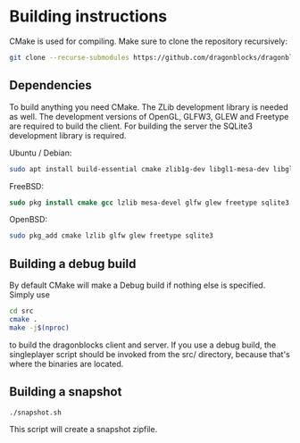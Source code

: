 # Building instructions

CMake is used for compiling. Make sure to clone the repository recursively:

```bash
git clone --recurse-submodules https://github.com/dragonblocks/dragonblocks_alpha.git
```

## Dependencies
To build anything you need CMake. The ZLib development library is needed as well.
The development versions of OpenGL, GLFW3, GLEW and Freetype are required to build the client.
For building the server the SQLite3 development library is required.


Ubuntu / Debian:

```bash
sudo apt install build-essential cmake zlib1g-dev libgl1-mesa-dev libglfw3-dev libglew-dev libfreetype-dev libsqlite3-dev
```

FreeBSD:

```csh
sudo pkg install cmake gcc lzlib mesa-devel glfw glew freetype sqlite3
```

OpenBSD:

```sh
sudo pkg_add cmake lzlib glfw glew freetype sqlite3
```

## Building a debug build
By default CMake will make a Debug build if nothing else is specified. Simply use

```bash
cd src
cmake .
make -j$(nproc)
```

to build the dragonblocks client and server.
If you use a debug build, the singleplayer script should be invoked from the src/ directory, because that's where the binaries are located.

## Building a snapshot

```bash
./snapshot.sh
```
This script will create a snapshot zipfile.
